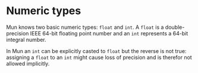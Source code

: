 # Numeric types

Mun knows two basic numeric types: `float` and `int`. A `float` is a
double-precision IEEE 64-bit floating point number and an `int` represents a
64-bit integral number.

In Mun an `int` can be explicitly casted to `float` but the reverse is not true:
assigning a `float` to an `int` might cause loss of precision and is therefor
not allowed implicitly.